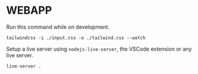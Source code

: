 # WEBAPP
Run this command while on development.
```
tailwindcss -i ./input.css -o ./tailwind.css --watch
```

Setup a live server using `nodejs-live-server`, the VSCode extension or any live server.
```
live-server .
```
